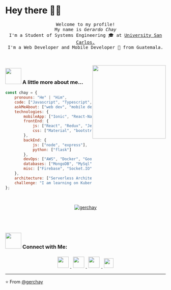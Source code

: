 # Hey there 👋🏽 

<p align="center" >
  <samp>
  Welcome to my profile!  <br/>
   My name is <em>Gerardo Chay</em> <br/>
   I'm a Student of Systems Engineering 🎓 at <a href="https://www.usac.edu.gt/">University San Carlos.</a> <br/> I'm a Web Developer and Mobile Developer 🚀 from Guatemala.
  </samp>
  <br/>
  <br/>
  <br/>
</p>

<img align='right' src="https://media.giphy.com/media/M9gbBd9nbDrOTu1Mqx/giphy.gif" width="230">



### <img src="https://raw.githubusercontent.com/alexnaiman/alexnaiman/master/resources/bongocat.gif" width="50px" /> A little more about me... 
```javascript
const chay = {
    pronouns: "He" | "Him",
    code: ["Javascript", "Typescript", "HTML", "CSS", "Python", "GO"],
    askMeAbout: ["web dev", "mobile dev", "legue of leguend"],
    technologies: {
        mobileApp: ["Ionic", "React-Native"],
        frontEnd: {
            js: ["React", "Redux", "Jest", "Angular", "Jasmin and Karma"],
            css: ["Material", "bootstrap"]
        },
        backEnd: {
            js: ["node", "express"],
            python: ["flask"]
        },
        devOps: ["AWS", "Docker", "Google"],
        databases: ["MongoDB", "MySql", "PostgreSQL"],
        misc: ["Firebase", "Socket.IO"]
    },
    architecture: ["Serverless Architecture", "MVC", "Single page applications"],
    challenge: "I am learning on Kubernetes"
};
```
<br/>

<p align="center" >
  <a href="https://github.com/anuraghazra/github-readme-stats">
    <img align='center' src="https://github-readme-stats.vercel.app/api/top-langs/?username=gerchay&layout=compact" alt="gerchay"/>
  </a>
</p>


<br/>
<br/>

### <img src="https://media.giphy.com/media/LnQjpWaON8nhr21vNW/giphy.gif" width="50">  Connect with Me:
<p align="center">
  <a href="https://www.instagram.com/gchay_g/">
    <img src="https://raw.githubusercontent.com/alexnaiman/alexnaiman/master/resources/instagram.webp" height="35px" style="margin: 5px;" />
  </a>
  <a href="https://www.linkedin.com/in/gerardo-chay-97967b197/">
    <img src="https://raw.githubusercontent.com/alexnaiman/alexnaiman/master/resources/linkedin.webp" height="35px" style="margin: 5px;" />
  </a>
  <a href="https://discord.gg/KgF4WGf">
    <img src="https://raw.githubusercontent.com/alexnaiman/alexnaiman/master/resources/discord.png" height="35px" style="margin: 5px;" />
  </a>
  <a href="mailto:gerardo15.chay97@gmail.com">
    <img src="https://raw.githubusercontent.com/alexnaiman/alexnaiman/master/resources/gmail.png" height="30px" style="margin: 5px;" />
  </a>
</p>


---


⭐️ From [@gerchay](https://github.com/gerchay)
